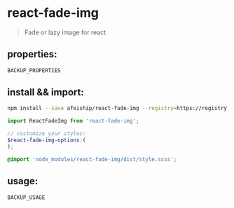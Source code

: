 # react-fade-img
> Fade or lazy image for react

## properties:
```javascript
BACKUP_PROPERTIES
```

## install && import:
```bash
npm install --save afeiship/react-fade-img --registry=https://registry.npm.taobao.org
```

```js
import ReactFadeImg from 'react-fade-img';
```

```scss
// customize your styles:
$react-fade-img-options:(
);

@import 'node_modules/react-fade-img/dist/style.scss';
```


## usage:
```jsx
BACKUP_USAGE
```
